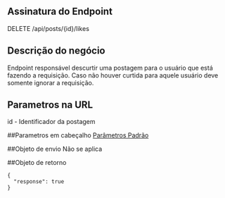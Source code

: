 ## Assinatura do Endpoint

DELETE /api/posts/{id}/likes

## Descrição do negócio
Endpoint responsável descurtir uma postagem para o usuário que está fazendo a requisição. Caso não houver curtida para aquele usuário deve somente ignorar a requisição.

## Parametros na URL
id - Identificador da postagem

##Parametros em cabeçalho
[Parâmetros Padrão](/API-\(Endpoints\)/Parâmetros-Padrão)

##Objeto de envio
Não se aplica

##Objeto de retorno

```
{
  "response": true
}
```